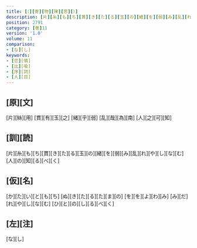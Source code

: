 ```yaml
---
title: [（][寄][物][陳][思][）]
description: [片][糸][も][ち][貫][き][た][る][玉][の][緒][を][弱][み][乱][れ][や][し][な][む][人][の][知][る][べ][く]
position: 2791
category: [巻]11
version: '1.0'
volume: 11
comparison:
- [な][し]
keywords:
- [恋][情]
- [比][喩]
- [序][詞]
- [人][目]
---
```


## [原][文]

[片][絲][用] [貫][有][玉][之] [緒][乎][弱] [乱][哉][為][南] [人][之][可][知]

## [訓][読]

[片][糸][も][ち][貫][き][た][る][玉][の][緒][を][弱][み][乱][れ][や][し][な][む][人][の][知][る][べ][く]

## [仮][名]

[か][た][い][と][も][ち] [ぬ][き][た][る][た][ま][の] [を][を][よ][わ][み] [み][だ][れ][や][し][な][む] [ひ][と][の][し][る][べ][く]

## [左][注]

[な][し]
